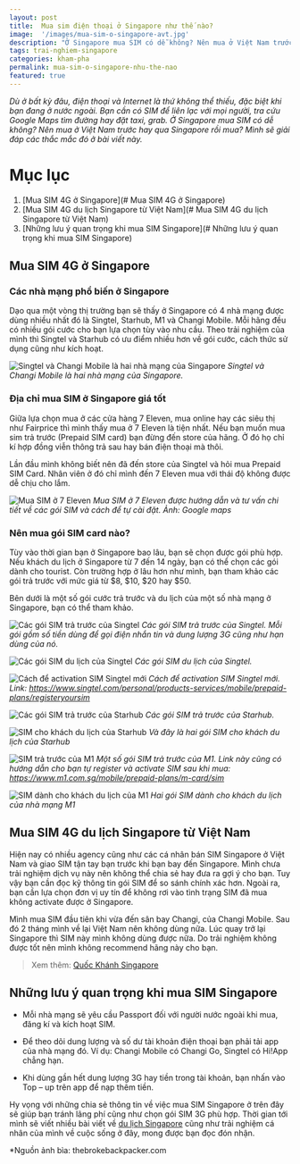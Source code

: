 ```yaml
---
layout: post
title:  Mua sim điện thoại ở Singapore như thế nào?
image:  '/images/mua-sim-o-singapore-avt.jpg'
description: "Ở Singapore mua SIM có dễ không? Nên mua ở Việt Nam trước hay qua Singapore rồi mua? Mình sẽ giải đáp các thắc mắc đó ở bài viết này."
tags: trai-nghiem-singapore
categories: kham-pha
permalink: mua-sim-o-singapore-nhu-the-nao
featured: true
---
```

_Dù ở bất kỳ đâu, điện thoại và Internet là thứ không thể thiếu, đặc biệt khi bạn đang ở nước ngoài. Bạn cần có SIM để liên lạc với mọi người, tra cứu Google Maps tìm đường hay đặt taxi, grab. Ở Singapore mua SIM có dễ không? Nên mua ở Việt Nam trước hay qua Singapore rồi mua? Mình sẽ giải đáp các thắc mắc đó ở bài viết này._

# Mục lục
1. [Mua SIM 4G ở Singapore](# Mua SIM 4G ở Singapore)
2. [Mua SIM 4G du lịch Singapore từ Việt Nam](# Mua SIM 4G du lịch Singapore từ Việt Nam)
3. [Những lưu ý quan trọng khi mua SIM Singapore](# Những lưu ý quan trọng khi mua SIM Singapore)

## Mua SIM 4G ở Singapore <a name=" Mua SIM 4G ở Singapore "></a>

### Các nhà mạng phổ biến ở Singapore

Dạo qua một vòng thị trường bạn sẽ thấy ở Singapore có 4 nhà mạng được dùng nhiều nhất đó là Singtel, Starhub, M1 và Changi Mobile. Mỗi hãng đều có nhiều gói cước cho bạn lựa chọn tùy vào nhu cầu. Theo trải nghiệm của mình thì Singtel và Starhub có ưu điểm nhiều hơn về gói cước, cách thức sử dụng cũng như kích hoạt.

![Singtel và Changi Mobile là hai nhà mạng của Singapore](/images/sim-Singapore.jpg)
_Singtel và Changi Mobile là hai nhà mạng của Singapore._

### Địa chỉ mua SIM ở Singapore giá tốt

Giữa lựa chọn mua ở các cửa hàng 7 Eleven, mua online hay các siêu thị như Fairprice thì mình thấy mua ở 7 Eleven là tiện nhất. Nếu bạn muốn mua sim trả trước (Prepaid SIM card) bạn đừng đến store của hãng. Ở đó họ chỉ kí hợp đồng viễn thông trả sau hay bán điện thoại mà thôi.

Lần đầu mình không biết nên đã đến store của Singtel và hỏi mua Prepaid SIM Card. Nhân viên ở đó chỉ mình đến 7 Eleven mua với thái độ không được dễ chịu cho lắm.

![Mua SIM ở 7 Eleven](/images/7-Eleven-mua-SIM.PNG)
_Mua SIM ở 7 Eleven được hướng dẫn và tư vấn chi tiết về các gói SIM và cách để tự cài đặt. Ảnh: Google maps_

### Nên mua gói SIM card nào?

Tùy vào thời gian bạn ở Singapore bao lâu, bạn sẽ chọn được gói phù hợp. Nếu khách du lịch ở Singapore từ 7 đến 14 ngày, bạn có thể chọn các gói dành cho tourist. Còn trường hợp ở lâu hơn như mình, bạn tham khảo các gói trả trước với mức giá từ $8, $10, $20 hay $50.

Bên dưới là một số gói cước trả trước và du lịch của một số nhà mạng ở Singapore, bạn có thể tham khảo.

![Các gói SIM trả trước của Singtel](/images/sim-singtel.png)
_Các gói SIM trả trước của Singtel. Mỗi gói gồm số tiền dùng để gọi điện nhắn tin và dung lượng 3G cũng như hạn dùng của nó._

![Các gói SIM du lịch của Singtel](/images/sim-singtel-du-lich.png)
_Các gói SIM du lịch của Singtel._

![Cách để activation SIM Singtel mới](/images/huong-dan-cai-dat-kich-hoat-sim-singtel.png)
_Cách để activation SIM Singtel mới. Link: https://www.singtel.com/personal/products-services/mobile/prepaid-plans/registeryoursim_

![Các gói SIM trả trước của Starhub](/images/sim-star-hub.png)
_Các gói SIM trả trước của Starhub._

![SIM cho khách du lịch của Starhub](/images/sim-du-lich-starhub.png)
_Và đây là hai gói SIM cho khách du lịch của Starhub_

![SIM trả trước của M1](/images/sim-tra-truoc-M1.png)
_Một số gói SIM trả trước của M1. Link này cũng có hướng dẫn cho bạn tự register và activate SIM sau khi mua: https://www.m1.com.sg/mobile/prepaid-plans/m-card/sim_

![SIM dành cho khách du lịch của M1](/images/sim-du-lich-M1.png)
_Hai gói SIM dành cho khách du lịch của nhà mạng M1_

## Mua SIM 4G du lịch Singapore từ Việt Nam <a name=" Mua SIM 4G du lịch Singapore từ Việt Nam"></a>

Hiện nay có nhiều agency cũng như các cá nhân bán SIM Singapore ở Việt Nam và giao SIM tận tay bạn trước khi bạn bay đến Singapore. Mình chưa trải nghiệm dịch vụ này nên không thể chia sẻ hay đưa ra gợi ý cho bạn. Tuy vậy bạn cần đọc kỹ thông tin gói SIM để so sánh chính xác hơn. Ngoài ra, bạn cần lựa chọn đơn vị uy tín để không rơi vào tình trạng SIM đã mua không activate được ở Singapore.

Mình mua SIM đầu tiên khi vừa đến sân bay Changi, của Changi Mobile. Sau đó 2 tháng mình về lại Việt Nam nên không dùng nữa. Lúc quay trở lại Singapore thì SIM này mình không dùng được nữa. Do trải nghiệm không được tốt nên mình không recommend hãng này cho bạn.

> Xem thêm: [Quốc Khánh Singapore](https://vegiang.com/le-quoc-khanh-singapore-co-gi)

## Những lưu ý quan trọng khi mua SIM Singapore <a name=" Những lưu ý quan trọng khi mua SIM Singapore "></a>

-	Mỗi nhà mạng sẽ yêu cầu Passport đối với người nước ngoài khi mua, đăng kí và kích hoạt SIM. 

-	Để theo dõi dung lượng và số dư tài khoản điện thoại bạn phải tải app của nhà mạng đó. Ví dụ: Changi Mobile có Changi Go, Singtel có Hi!App chẳng hạn.

-	Khi dùng gần hết dung lượng 3G hay tiền trong tài khoản, bạn nhấn vào Top – up trên app để nạp thêm tiền.

Hy vọng với những chia sẻ thông tin về việc mua SIM Singapore ở trên đây sẽ giúp bạn tránh lãng phí cũng như chọn gói SIM 3G phù hợp. Thời gian tới mình sẽ viết nhiều bài viết về [du lịch Singapore](https://vegiang.com/tag/trai-nghiem-singapore) cũng như trải nghiệm cá nhân của mình về cuộc sống ở đây, mong được bạn đọc đón nhận.

*Nguồn ảnh bìa: thebrokebackpacker.com
